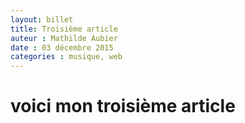 ```yaml
---
layout: billet
title: Troisième article 
auteur : Mathilde Aubier 
date : 03 décembre 2015
categories : musique, web
---
```




<h1>voici mon troisième article</h1>